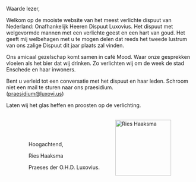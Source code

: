 Waarde lezer,

Welkom op de mooiste website van het meest verlichte dispuut van Nederland: Onafhankelijk Heeren Dispuut Luxovius. Het dispuut met welgevormde mannen met een verlichte geest en een hart van goud. Het geeft mij welbehagen met u te mogen delen dat reeds het tweede lustrum van ons zalige Dispuut dit jaar plaats zal vinden. 

Ons amicaal gezelschap komt samen in café Mood. Waar onze gesprekken vloeien als het bier dat wij drinken. Zo verlichten wij om de week de stad Enschede en haar inwoners. 

Bent u verleid tot een conversatie met het dispuut en haar leden. Schroom niet een mail te sturen naar ons praesidium.\
([praesidium@luxovi.us](mailto:praesidium@luxovi.is))

Laten wij het glas heffen en proosten op de verlichting.

<br>

<div style="display: flex; justify-content: center; gap: 0 3em; align-items: end; flex-wrap: wrap">

<div>
Hoogachtend,

Ries Haaksma

Praeses der O.H.D. Luxovius.
</div>
<img height="150em" src="/img/ries_intro.jpeg" alt="Ries Haaksma" />
</div>